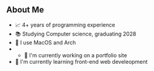 ## About Me
* 📈 4+ years of programming experience
* 📚 Studying Computer science, graduating 2028
* 💾 I use MacOS and Arch
* * 🔭 I'm currently working on a portfolio site
* 🌱 I'm currently learning front-end web develeopment

<!--
**Jamescorino8/jamescorino8** is a ✨ _special_ ✨ repository because its `README.md` (this file) appears on your GitHub profile.

Here are some ideas to get you started:

- 🔭 I’m currently working on ...
- 🌱 I’m currently learning ...
- 👯 I’m looking to collaborate on ...
- 🤔 I’m looking for help with ...
- 💬 Ask me about ...
- 📫 How to reach me: ...
- 😄 Pronouns: ...
- ⚡ Fun fact: ...
-->
